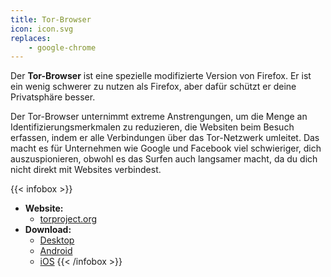 ```yaml
---
title: Tor-Browser
icon: icon.svg
replaces:
    - google-chrome
---
```


Der **Tor-Browser** ist eine spezielle modifizierte Version von Firefox. Er ist ein wenig schwerer zu nutzen als Firefox, aber dafür schützt er deine Privatsphäre besser.

Der Tor-Browser unternimmt extreme Anstrengungen, um die Menge an Identifizierungsmerkmalen zu reduzieren, die Websiten beim Besuch erfassen, indem er alle Verbindungen über das Tor-Netzwerk umleitet. Das macht es für Unternehmen wie Google und Facebook viel schwieriger, dich auszuspionieren, obwohl es das Surfen auch langsamer macht, da du dich nicht direkt mit Websites verbindest.

{{< infobox >}}
- **Website:**
    - [torproject.org](https://www.torproject.org/)
- **Download:**
    - [Desktop](https://www.torproject.org/download/)
    - [Android](https://www.torproject.org/download/#android)
    - [iOS](https://apps.apple.com/app/onion-browser/id519296448)
{{< /infobox >}}
